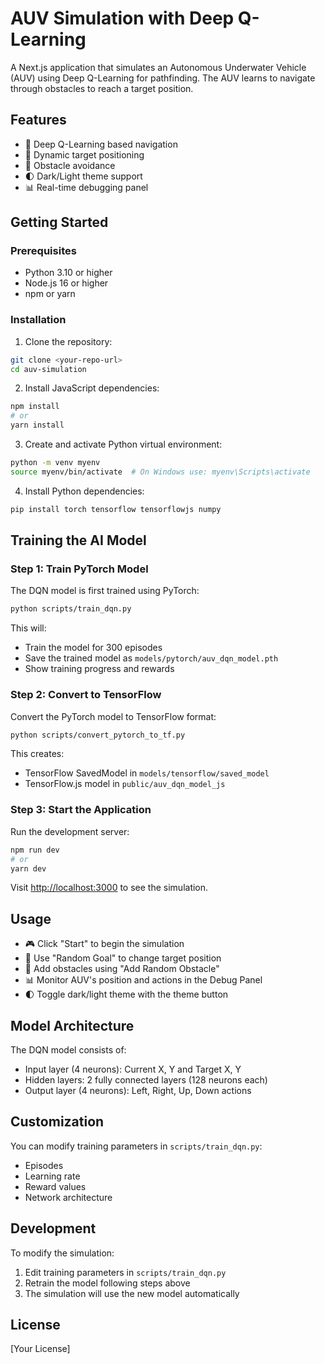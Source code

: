 # AUV Simulation with Deep Q-Learning

A Next.js application that simulates an Autonomous Underwater Vehicle (AUV) using Deep Q-Learning for pathfinding. The AUV learns to navigate through obstacles to reach a target position.

## Features

- 🤖 Deep Q-Learning based navigation
- 🎯 Dynamic target positioning
- 🚧 Obstacle avoidance
- 🌓 Dark/Light theme support
- 📊 Real-time debugging panel

## Getting Started

### Prerequisites

- Python 3.10 or higher
- Node.js 16 or higher
- npm or yarn

### Installation

1. Clone the repository:

```bash
git clone <your-repo-url>
cd auv-simulation
```

2. Install JavaScript dependencies:

```bash
npm install
# or
yarn install
```

3. Create and activate Python virtual environment:

```bash
python -m venv myenv
source myenv/bin/activate  # On Windows use: myenv\Scripts\activate
```

4. Install Python dependencies:

```bash
pip install torch tensorflow tensorflowjs numpy
```

## Training the AI Model

### Step 1: Train PyTorch Model

The DQN model is first trained using PyTorch:

```bash
python scripts/train_dqn.py
```

This will:

- Train the model for 300 episodes
- Save the trained model as `models/pytorch/auv_dqn_model.pth`
- Show training progress and rewards

### Step 2: Convert to TensorFlow

Convert the PyTorch model to TensorFlow format:

```bash
python scripts/convert_pytorch_to_tf.py
```

This creates:

- TensorFlow SavedModel in `models/tensorflow/saved_model`
- TensorFlow.js model in `public/auv_dqn_model_js`

### Step 3: Start the Application

Run the development server:

```bash
npm run dev
# or
yarn dev
```

Visit [http://localhost:3000](http://localhost:3000) to see the simulation.

## Usage

- 🎮 Click "Start" to begin the simulation
- 🎯 Use "Random Goal" to change target position
- 🚧 Add obstacles using "Add Random Obstacle"
- 📊 Monitor AUV's position and actions in the Debug Panel
- 🌓 Toggle dark/light theme with the theme button

## Model Architecture

The DQN model consists of:

- Input layer (4 neurons): Current X, Y and Target X, Y
- Hidden layers: 2 fully connected layers (128 neurons each)
- Output layer (4 neurons): Left, Right, Up, Down actions

## Customization

You can modify training parameters in `scripts/train_dqn.py`:

- Episodes
- Learning rate
- Reward values
- Network architecture

## Development

To modify the simulation:

1. Edit training parameters in `scripts/train_dqn.py`
2. Retrain the model following steps above
3. The simulation will use the new model automatically

## License

[Your License]
